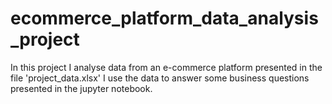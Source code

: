# ecommerce_platform_data_analysis_project

In this project I analyse data from an e-commerce platform presented in the file 'project_data.xlsx' I use the data to answer some business questions presented in the jupyter notebook.